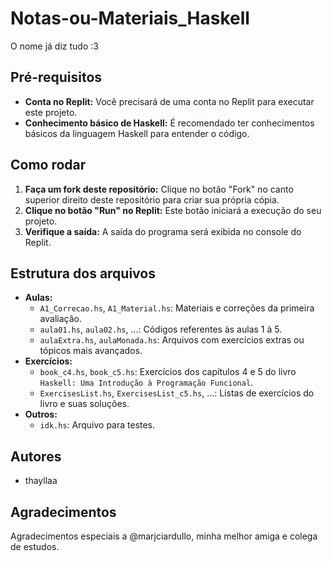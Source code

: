# Notas-ou-Materiais_Haskell
O nome já diz tudo :3

## Pré-requisitos
* **Conta no Replit:** Você precisará de uma conta no Replit para executar este projeto.
* **Conhecimento básico de Haskell:** É recomendado ter conhecimentos básicos da linguagem Haskell para entender o código.

## Como rodar
1. **Faça um fork deste repositório:** Clique no botão "Fork" no canto superior direito deste repositório para criar sua própria cópia.
2. **Clique no botão "Run" no Replit:** Este botão iniciará a execução do seu projeto.
3. **Verifique a saída:** A saída do programa será exibida no console do Replit.

## Estrutura dos arquivos
* **Aulas:**
  * `A1_Correcao.hs`, `A1_Material.hs`: Materiais e correções da primeira avaliação.
  * `aula01.hs`, `aula02.hs`, ...: Códigos referentes às aulas 1 à 5.
  * `aulaExtra.hs`, `aulaMonada.hs`: Arquivos com exercícios extras ou tópicos mais avançados.
* **Exercícios:**
  * `book_c4.hs`, `book_c5.hs`: Exercícios dos capítulos 4 e 5 do livro `Haskell: Uma Introdução à Programação Funcional`.
  * `ExercisesList.hs`, `ExercisesList_c5.hs`, ...: Listas de exercícios do livro e suas soluções.
* **Outros:**
  * `idk.hs`: Arquivo para testes.

## Autores
* thayllaa

## Agradecimentos
Agradecimentos especiais a @marjciardullo, minha melhor amiga e colega de estudos.
